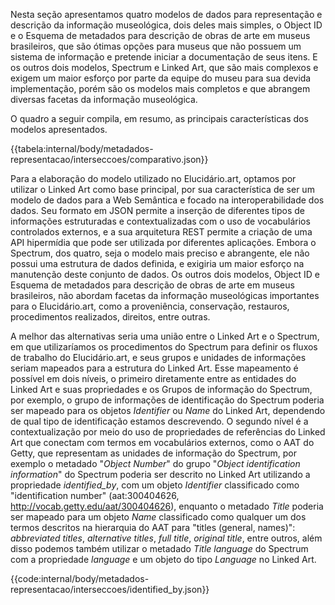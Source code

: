 Nesta seção apresentamos quatro modelos de dados para representação e descrição da informação museológica, dois deles mais simples, o Object ID e o Esquema de metadados para descrição de obras de arte em museus brasileiros, que são ótimas opções para museus que não possuem um sistema de informação e pretende iniciar a documentação de seus itens. E os outros dois modelos, Spectrum e Linked Art, que são mais complexos e exigem um maior esforço por parte da equipe do museu para sua devida implementação, porém são os modelos mais completos e que abrangem diversas facetas da informação museológica.

O quadro a seguir compila, em resumo, as principais características dos modelos apresentados.

{{tabela:internal/body/metadados-representacao/interseccoes/comparativo.json}}

Para a elaboração do modelo utilizado no Elucidário.art, optamos por utilizar o Linked Art como base principal, por sua característica de ser um modelo de dados para a Web Semântica e focado na interoperabilidade dos dados. Seu formato em JSON permite a inserção de diferentes tipos de informações estruturadas e contextualizadas com o uso de vocabulários controlados externos, e a sua arquitetura REST permite a criação de uma API hipermídia que pode ser utilizada por diferentes aplicações. Embora o Spectrum, dos quatro, seja o modelo mais preciso e abrangente, ele não possui uma estrutura de dados definida, e exigiria um maior esforço na manutenção deste conjunto de dados. Os outros dois modelos, Object ID e Esquema de metadados para descrição de obras de arte em museus brasileiros, não abordam facetas da informação museológicas importantes para o Elucidário.art, como a proveniência, conservação, restauros, procedimentos realizados, direitos, entre outras.

A melhor das alternativas seria uma união entre o Linked Art e o Spectrum, em que utilizaríamos os procedimentos do Spectrum para definir os fluxos de trabalho do Elucidário.art, e seus grupos e unidades de informações seriam mapeados para a estrutura do Linked Art. Esse mapeamento é possível em dois níveis, o primeiro diretamente entre as entidades do Linked Art e suas propriedades e os Grupos de informação do Spectrum, por exemplo, o grupo de informações de identificação do Spectrum poderia ser mapeado para os objetos _Identifier_ ou _Name_ do Linked Art, dependendo de qual tipo de identificação estamos descrevendo. O segundo nível é a contextualização por meio do uso de propriedades de referências do Linked Art que conectam com termos em vocabulários externos, como o AAT do Getty, que representam as unidades de informação do Spectrum, por exemplo o metadado "_Object Number_" do grupo "_Object identification information_" do Spectrum poderia ser descrito no Linked Art utilizando a propriedade _identified_by_, com um objeto _Identifier_ classificado como "identification number" (aat:300404626, <http://vocab.getty.edu/aat/300404626>), enquanto o metadado _Title_ poderia ser mapeado para um objeto _Name_ classificado como qualquer um dos termos descritos na hierarquia do AAT para "titles (general, names)": _abbreviated titles_, _alternative titles_, _full title_, _original title_, entre outros, além disso podemos também utilizar o metadado _Title language_ do Spectrum com a propriedade _language_ e um objeto do tipo _Language_ no Linked Art.

{{code:internal/body/metadados-representacao/interseccoes/identified_by.json}}
